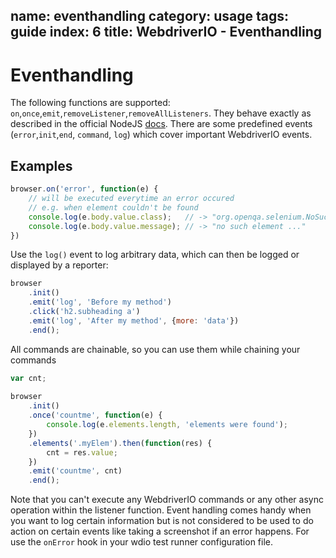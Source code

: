 name: eventhandling
category: usage
tags: guide
index: 6
title: WebdriverIO - Eventhandling
---

Eventhandling
=============

The following functions are supported: `on`,`once`,`emit`,`removeListener`,`removeAllListeners`.
They behave exactly as described in the official NodeJS [docs](http://nodejs.org/api/events.html).
There are some predefined events (`error`,`init`,`end`, `command`, `log`) which cover important
WebdriverIO events.

## Examples

```js
browser.on('error', function(e) {
    // will be executed everytime an error occured
    // e.g. when element couldn't be found
    console.log(e.body.value.class);   // -> "org.openqa.selenium.NoSuchElementException"
    console.log(e.body.value.message); // -> "no such element ..."
})
```

Use the `log()` event to log arbitrary data, which can then be logged or displayed by a reporter:

```js
browser
    .init()
    .emit('log', 'Before my method')
    .click('h2.subheading a')
    .emit('log', 'After my method', {more: 'data'})
    .end();
```

All commands are chainable, so you can use them while chaining your commands

```js
var cnt;
 
browser
    .init()
    .once('countme', function(e) {
        console.log(e.elements.length, 'elements were found');
    })
    .elements('.myElem').then(function(res) {
        cnt = res.value;
    })
    .emit('countme', cnt)
    .end();
```

Note that you can't execute any WebdriverIO commands or any other async operation within the listener function. Event handling comes handy when you want to log certain information but is not considered to be used to do action on certain events like taking a screenshot if an error happens. For use the `onError` hook in your wdio test runner configuration file.
